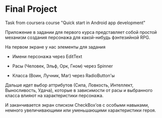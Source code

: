 # Final Project
Task from coursera course "Quick start in Android app development"

Приложение в задании для первого курса представляет собой простой механизм создания персонажа для какой-нибудь фэнтезийной RPG.

На первом экране у нас элементы для задания

* Имени персонажа через EditText

* Расы (Человек, Эльф, Орк, Гном) через Spinner

* Класса (Воин, Лучник, Маг) через RadioButton'ы

Дальше идет выбор аттрибутов (Сила, Ловкость, Интеллект, Выносливость, Удача), которые в зависимости от расы и выбранного класса влияют на характеристики персонажа.

И заканчивается экран списком CheckBox’ов с особыми навыками, немного увеличивающими или уменьшающими характеристики героя.